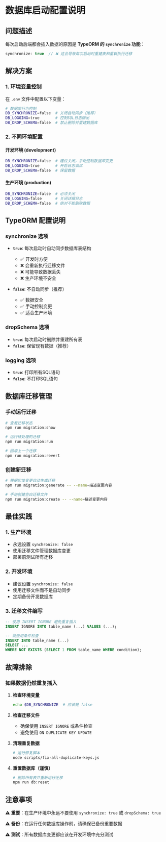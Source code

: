# 数据库启动配置说明

## 问题描述

每次启动后端都会插入数据的原因是 **TypeORM 的 `synchronize` 功能**：

```typescript
synchronize: true  // ❌ 这会导致每次启动时重建表和重新执行迁移
```

## 解决方案

### 1. 环境变量控制

在 `.env` 文件中配置以下变量：

```bash
# 数据库行为控制
DB_SYNCHRONIZE=false  # 关闭自动同步（推荐）
DB_LOGGING=true       # 控制SQL日志输出  
DB_DROP_SCHEMA=false  # 禁止删除并重建数据库
```

### 2. 不同环境配置

#### 开发环境 (development)
```bash
DB_SYNCHRONIZE=false  # 建议关闭，手动控制数据库变更
DB_LOGGING=true       # 开启日志调试
DB_DROP_SCHEMA=false  # 保留数据
```

#### 生产环境 (production)  
```bash
DB_SYNCHRONIZE=false  # 必须关闭
DB_LOGGING=false      # 关闭详细日志
DB_DROP_SCHEMA=false  # 绝对不能删除数据
```

## TypeORM 配置说明

### synchronize 选项
- **`true`**: 每次启动时自动同步数据库表结构
  - ✅ 开发时方便
  - ❌ 会重新执行迁移文件  
  - ❌ 可能导致数据丢失
  - ❌ 生产环境不安全

- **`false`**: 不自动同步（推荐）
  - ✅ 数据安全
  - ✅ 手动控制变更
  - ✅ 适合生产环境

### dropSchema 选项
- **`true`**: 每次启动时删除并重建所有表
- **`false`**: 保留现有数据（推荐）

### logging 选项
- **`true`**: 打印所有SQL语句
- **`false`**: 不打印SQL语句

## 数据库迁移管理

### 手动运行迁移

```bash
# 查看迁移状态
npm run migration:show

# 运行待处理的迁移
npm run migration:run

# 回滚上一个迁移
npm run migration:revert
```

### 创建新迁移

```bash
# 根据实体变更自动生成迁移
npm run migration:generate -- --name=描述变更内容

# 手动创建空白迁移文件
npm run migration:create -- --name=描述变更内容
```

## 最佳实践

### 1. 生产环境
- 永远设置 `synchronize: false`
- 使用迁移文件管理数据库变更
- 部署前测试所有迁移

### 2. 开发环境
- 建议设置 `synchronize: false`
- 使用迁移文件而不是自动同步
- 定期备份开发数据库

### 3. 迁移文件编写
```sql
-- 使用 INSERT IGNORE 避免重复插入
INSERT IGNORE INTO table_name (...) VALUES (...);

-- 或使用条件检查
INSERT INTO table_name (...)
SELECT ... 
WHERE NOT EXISTS (SELECT 1 FROM table_name WHERE condition);
```

## 故障排除

### 如果数据仍然重复插入

1. **检查环境变量**
   ```bash
   echo $DB_SYNCHRONIZE  # 应该是 false
   ```

2. **检查迁移文件**
   - 确保使用 `INSERT IGNORE` 或条件检查
   - 避免使用 `ON DUPLICATE KEY UPDATE`

3. **清理重复数据**
   ```bash
   # 运行修复脚本
   node scripts/fix-all-duplicate-keys.js
   ```

4. **重置数据库（谨慎）**
   ```bash
   # 删除所有表并重新运行迁移
   npm run db:reset
   ```

## 注意事项

⚠️ **重要**：在生产环境中永远不要使用 `synchronize: true` 或 `dropSchema: true`

⚠️ **备份**：在运行任何数据库操作前，请确保已备份重要数据

⚠️ **测试**：所有数据库变更都应该在开发环境中充分测试 